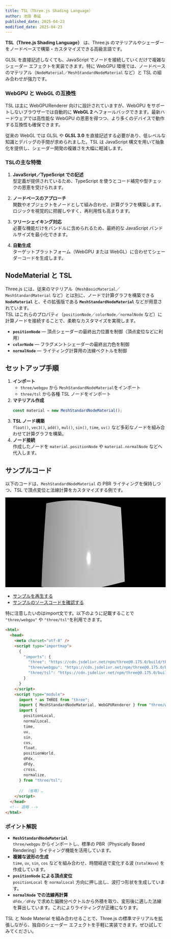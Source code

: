 ```yaml
---
title: TSL（Three.js Shading Language）
author: 池田 泰延
published_date: 2025-04-23
modified_date: 2025-04-23
---
```



**TSL（Three.js Shading Language）** は、Three.js のマテリアルやシェーダーをノードベースで構築・カスタマイズできる高級言語です。  

GLSL を直接記述しなくても、JavaScript でノードを接続していくだけで複雑なシェーダー エフェクトを実装できます。特に WebGPU 環境では、ノードベースのマテリアル（`NodeMaterial`／`MeshStandardNodeMaterial` など）と TSL の組み合わせが強力です。

### WebGPU と WebGL の互換性

TSL は主に WebGPURenderer 向けに設計されていますが、WebGPU をサポートしないブラウザーでは自動的に **WebGL 2** へフォールバックできます。最新ハードウェアでは高性能な WebGPU の恩恵を得つつ、より多くのデバイスで動作する互換性も確保できます。

従来の WebGL では GLSL や **GLSL 3.0** を直接記述する必要があり、低レベルな知識とデバッグの手間が求められました。TSL は JavaScript 構文を用いて抽象化を提供し、シェーダー開発の複雑さを大幅に軽減します。

### TSLの主な特徴

1. **JavaScript／TypeScript での記述**  
   型定義が提供されているため、TypeScript を使うとコード補完や型チェックの恩恵を受けられます。

2. **ノードベースのアプローチ**  
   関数やオブジェクトをノードとして組み合わせ、計算グラフを構築します。ロジックを視覚的に把握しやすく、再利用性も高まります。

3. **ツリーシェイキング対応**  
   必要な機能だけをバンドルに含められるため、最終的な JavaScript バンドルサイズを最小化できます。

4. **自動生成**  
   ターゲットプラットフォーム（WebGPU または WebGL）に合わせてシェーダーコードを生成します。


## NodeMaterial と TSL

Three.js には、従来のマテリアル（`MeshBasicMaterial`／`MeshStandardMaterial` など）とは別に、ノードで計算グラフを構築できる **`NodeMaterial`** と、その拡張版である **`MeshStandardNodeMaterial`** などが用意されています。  
TSL はこれらのプロパティ（`positionNode`／`colorNode`／`normalNode` など）に計算ノードを接続することで、柔軟なカスタマイズを実現します。

- **`positionNode`** — 頂点シェーダーの最終出力位置を制御（頂点変位などに利用）  
- **`colorNode`** — フラグメントシェーダーの最終出力色を制御  
- **`normalNode`** — ライティング計算用の法線ベクトルを制御  

## セットアップ手順

1. **インポート**  
   - `three/webgpu` から `MeshStandardNodeMaterial`をインポート
   - `three/tsl` から各種 TSL ノードをインポート
2. **マテリアル作成**  
   ```js
   const material = new MeshStandardNodeMaterial();
   ```  
3. **TSL ノード構築**  
   `float()`, `vec3()`, `add()`, `mul()`, `sin()`, `time`, `uv()` など多彩なノードを組み合わせて計算グラフを構築。
4. **ノード接続**  
   作成したノードを `material.positionNode` や `material.normalNode` などへ代入します。

## サンプルコード

以下のコードは、`MeshStandardNodeMaterial` の PBR ライティングを保持しつつ、TSL で頂点変位と法線計算をカスタマイズする例です。

![](../imgs/webgpu_tsl.png)


- [サンプルを再生する](https://ics-creative.github.io/tutorial-three/samples/webgpu_renderer_cdn_tsl.html)
- [サンプルのソースコードを確認する](../samples/webgpu_renderer_cdn_tsl.html)


特に注意したいのはimport文です。以下のように記載することで `"three/webgpu"` や `"three/tsl"`を利用できます。

```html
<html>
  <head>
    <meta charset="utf-8" />
    <script type="importmap">
      {
        "imports": {
          "three": "https://cdn.jsdelivr.net/npm/three@0.175.0/build/three.webgpu.js",
          "three/webgpu": "https://cdn.jsdelivr.net/npm/three@0.175.0/build/three.webgpu.js",
          "three/tsl": "https://cdn.jsdelivr.net/npm/three@0.175.0/build/three.tsl.js"
        }
      }
    </script>
    <script type="module">
      import * as THREE from "three";
      import { MeshStandardNodeMaterial, WebGPURenderer } from "three/webgpu";
      import {
        positionLocal,
        normalLocal,
        time,
        uv,
        sin,
        cos,
        float,
        positionWorld,
        dFdx,
        dFdy,
        cross,
        normalize,
      } from "three/tsl";

      // （省略）…
    </script>
  </head>
  <!-- 週略 -->
</html>
```

### ポイント解説

- **`MeshStandardNodeMaterial`**  
  `three/webgpu` からインポートし、標準の PBR（Physically Based Rendering）ライティング機能を活用しています。
- **複雑な波形の生成**  
  `time`, `uv`, `sin`, `cos` などを組み合わせ、時間経過で変化する波 (`totalWave`) を作成しています。
- **`positionNode` による頂点変位**  
  `positionLocal` を `normalLocal` 方向に押し出し、波打つ形状を生成しています。
- **`normalNode` での法線再計算**  
  `dFdx`／`dFdy` で求めた偏微分ベクトルから外積を取り、変形後に適した法線を算出しています。これによりライティングが正確になります。



TSL と Node Material を組み合わせることで、Three.js の標準マテリアルを拡張しながら、独自のシェーダー エフェクトを手軽に実装できます。ぜひ試してみてください。

